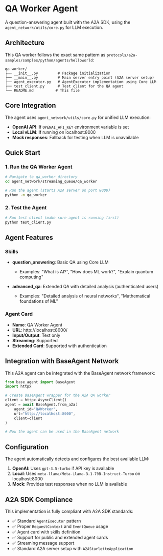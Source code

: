 # QA Worker Agent

A question-answering agent built with the A2A SDK, using the `agent_network/utils/core.py` for LLM execution.

## Architecture

This QA worker follows the exact same pattern as `protocols/a2a-samples/samples/python/agents/helloworld`:

```
qa_worker/
├── __init__.py         # Package initialization  
├── __main__.py         # Main server entry point (A2A server setup)
├── agent_executor.py   # AgentExecutor implementation using Core LLM
├── test_client.py      # Test client for the QA agent
└── README.md          # This file
```

## Core Integration

The agent uses `agent_network/utils/core.py` for unified LLM execution:

- **OpenAI API**: If `OPENAI_API_KEY` environment variable is set
- **Local vLLM**: If running on localhost:8000  
- **Mock responses**: Fallback for testing when LLM is unavailable

## Quick Start

### 1. Run the QA Worker Agent

```bash
# Navigate to qa_worker directory
cd agent_network/streaming_queue/qa_worker

# Run the agent (starts A2A server on port 8000)
python -m qa_worker
```

### 2. Test the Agent

```bash
# Run test client (make sure agent is running first)
python test_client.py
```

## Agent Features

### Skills

- **question_answering**: Basic QA using Core LLM
  - Examples: "What is AI?", "How does ML work?", "Explain quantum computing"

- **advanced_qa**: Extended QA with detailed analysis (authenticated users)
  - Examples: "Detailed analysis of neural networks", "Mathematical foundations of ML"

### Agent Card

- **Name**: QA Worker Agent
- **URL**: http://localhost:8000/
- **Input/Output**: Text only
- **Streaming**: Supported
- **Extended Card**: Supported with authentication

## Integration with BaseAgent Network

This A2A agent can be integrated with the BaseAgent network framework:

```python
from base_agent import BaseAgent
import httpx

# Create BaseAgent wrapper for the A2A QA worker
client = httpx.AsyncClient()
agent = await BaseAgent.from_a2a(
    agent_id="QAWorker",
    url="http://localhost:8000",
    client=client
)

# Now the agent can be used in the BaseAgent network
```

## Configuration

The agent automatically detects and configures the best available LLM:

1. **OpenAI**: Uses `gpt-3.5-turbo` if API key is available
2. **Local**: Uses `meta-llama/Meta-Llama-3.1-70B-Instruct-Turbo` on localhost:8000
3. **Mock**: Provides test responses when no LLM is available

## A2A SDK Compliance

This implementation is fully compliant with A2A SDK standards:

- ✅ Standard `AgentExecutor` pattern
- ✅ Proper `RequestContext` and `EventQueue` usage  
- ✅ Agent card with skills definition
- ✅ Support for public and extended agent cards
- ✅ Streaming message support
- ✅ Standard A2A server setup with `A2AStarletteApplication` 